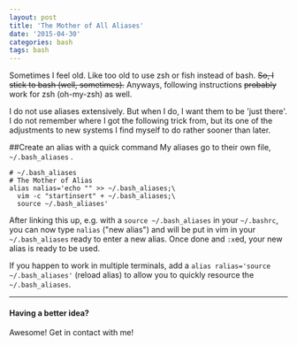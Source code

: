 ```yaml
---
layout: post
title: 'The Mother of All Aliases'
date: '2015-04-30'
categories: bash
tags: bash
---
```


Sometimes I feel old.  Like too old to use zsh or fish instead of bash.  <del>So, I stick to bash (well, sometimes).</del>  Anyways, following instructions <del>probably</del> work for zsh (oh-my-zsh) as well.

I do not use aliases extensively.  But when I do, I want them to be 'just there'.  I do not remember where I got the following trick from, but its one of the adjustments to new systems I find myself to do rather sooner than later.

##Create an alias with a quick command
My aliases go to their own file, `~/.bash_aliases` .

    # ~/.bash_aliases
    # The Mother of Alias
    alias nalias='echo "" >> ~/.bash_aliases;\
      vim -c "startinsert" + ~/.bash_aliases;\
      source ~/.bash_aliases'

After linking this up, e.g. with a
`source ~/.bash_aliases`
in your `~/.bashrc`, you can now type
`nalias` ("new alias") and will be put in vim in your `~/.bash_aliases` ready to enter a new alias.  Once done and `:x`ed, your new alias is ready to be used.

If you happen to work in multiple terminals, add a
`alias ralias='source ~/.bash_aliases'` (reload alias)
to allow you to quickly resource the `~/.bash_aliases`.

---

#### Having a better idea?

Awesome!  Get in contact with me!


